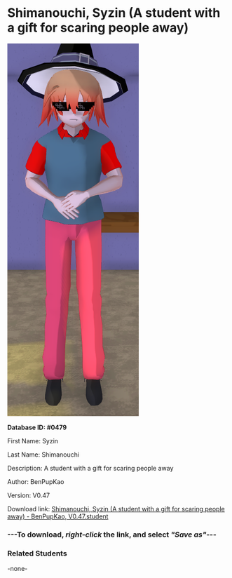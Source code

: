 # Shimanouchi, Syzin (A student with a gift for scaring people away)

<img src="../../Files/Images/Shimanouchi, Syzin (A student with a gift for scaring people away).png" title="Shimanouchi, Syzin (A student with a gift for scaring people away) - BenPupKao, V0.47">

**Database ID: #0479**

First Name: Syzin

Last Name: Shimanouchi

Description: A student with a gift for scaring people away

Author: BenPupKao

Version: V0.47

Download link: <a href="https://raw.githubusercontent.com/Arbiter1223/Daigaku-Gurashi-Custom-Students/master/Files/Student%20Files/Shimanouchi%2C%20Syzin%20(A%20student%20with%20a%20gift%20for%20scaring%20people%20away)%20-%20BenPupKao%2C%20V0.47.student">Shimanouchi, Syzin (A student with a gift for scaring people away) - BenPupKao, V0.47.student</a>

### ---**To download, _right-click_ the link, and select _"Save as"_**---

### Related Students

-none-
